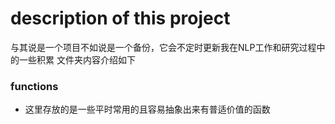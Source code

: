 # description of this project
与其说是一个项目不如说是一个备份，它会不定时更新我在NLP工作和研究过程中的一些积累
文件夹内容介绍如下
### functions
* 这里存放的是一些平时常用的且容易抽象出来有普适价值的函数

